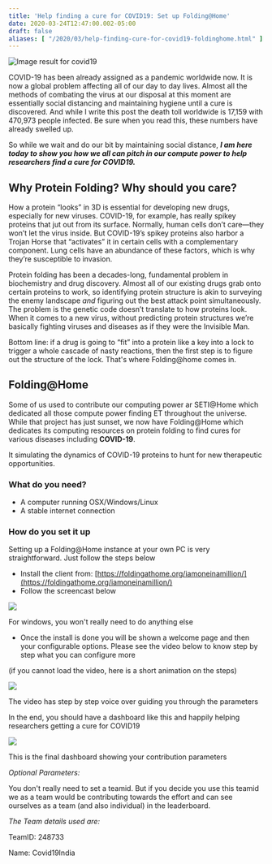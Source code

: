 ```yaml
---
title: 'Help finding a cure for COVID19: Set up Folding@Home'
date: 2020-03-24T12:47:00.002-05:00
draft: false
aliases: [ "/2020/03/help-finding-cure-for-covid19-foldinghome.html" ]
---
```


![Image result for covid19](https://www.ctvnews.ca/polopoly_fs/1.4837302.1583273084!/httpImage/image.jpg_gen/derivatives/landscape_1020/image.jpg)

  

COVID-19 has been already assigned as a pandemic worldwide now. It is now a global problem affecting all of our day to day lives. Almost all the methods of combating the virus at our disposal at this moment are essentially social distancing and maintaining hygiene until a cure is discovered. And while I write this post the death toll worldwide is 17,159 with 470,973 people infected. Be sure when you read this, these numbers have already swelled up.

  

So while we wait and do our bit by maintaining social distance, **_I am here today to show you how we all can pitch in our compute power to help researchers find a cure for COVID19._**  

**Why Protein Folding? Why should you care?**
---------------------------------------------

How a protein “looks” in 3D is essential for developing new drugs, especially for new viruses. COVID-19, for example, has really spikey proteins that jut out from its surface. Normally, human cells don’t care—they won’t let the virus inside. But COVID-19’s spikey proteins also harbor a Trojan Horse that “activates” it in certain cells with a complementary component. Lung cells have an abundance of these factors, which is why they’re susceptible to invasion.

Protein folding has been a decades-long, fundamental problem in biochemistry and drug discovery. Almost all of our existing drugs grab onto certain proteins to work, so identifying protein structure is akin to surveying the enemy landscape _and_ figuring out the best attack point simultaneously. The problem is the genetic code doesn’t translate to how proteins look. When it comes to a new virus, without predicting protein structures we’re basically fighting viruses and diseases as if they were the Invisible Man.

  

Bottom line: if a drug is going to “fit” into a protein like a key into a lock to trigger a whole cascade of nasty reactions, then the first step is to figure out the structure of the lock. That's where Folding@home comes in.

Folding@Home
------------

Some of us used to contribute our computing power ar SETI@Home which dedicated all those compute power finding ET throughout the universe. While that project has just sunset, we now have Folding@Home which dedicates its computing resources on protein folding to find cures for various diseases including **COVID-19**.

It simulating the dynamics of COVID-19 proteins to hunt for new therapeutic opportunities.

### What do you need?

*   A computer running OSX/Windows/Linux
*   A stable internet connection

### How do you set it up

Setting up a Folding@Home instance at your own PC is very straightforward. Just follow the steps below

*   Install the client from: [https://foldingathome.org/iamoneinamillion/](https://foldingathome.org/iamoneinamillion/)
*   Follow the screencast below

[![](https://1.bp.blogspot.com/-lOylQM2bX2o/XnomVW5Tf1I/AAAAAAAChbE/kd9ACfCIjDEZtE9d52SqcMU_8wK3-wAowCLcBGAsYHQ/s320/folding_install.gif)](https://1.bp.blogspot.com/-lOylQM2bX2o/XnomVW5Tf1I/AAAAAAAChbE/kd9ACfCIjDEZtE9d52SqcMU_8wK3-wAowCLcBGAsYHQ/s1600/folding_install.gif)

For windows, you won't really need to do anything else

*   Once the install is done you will be shown a welcome page and then your configurable options. Please see the video below to know step by step what you can configure more

  

  

(if you cannot load the video, here is a short animation on the steps)

[![](https://1.bp.blogspot.com/-l3mU3D38CqQ/XnoyqVFT_RI/AAAAAAAChbU/XJzoVtu0Jh0buKasD4lpvtFt6bIMYeTYwCLcBGAsYHQ/s320/FoldingEnglish_full.gif)](https://1.bp.blogspot.com/-l3mU3D38CqQ/XnoyqVFT_RI/AAAAAAAChbU/XJzoVtu0Jh0buKasD4lpvtFt6bIMYeTYwCLcBGAsYHQ/s1600/FoldingEnglish_full.gif)

The video has step by step voice over guiding you through the parameters

  
In the end, you should have a dashboard like this and happily helping researchers getting a cure for COVID19

[![](https://1.bp.blogspot.com/--YtQYId5CHw/XnozwR6ic7I/AAAAAAAChbc/QNvb5N-36lsjrUJyKIruXnta07_sr4QvACLcBGAsYHQ/s320/Capture.PNG)](https://1.bp.blogspot.com/--YtQYId5CHw/XnozwR6ic7I/AAAAAAAChbc/QNvb5N-36lsjrUJyKIruXnta07_sr4QvACLcBGAsYHQ/s1600/Capture.PNG)

This is the final dashboard showing your contribution parameters

  

_Optional Parameters:_

You don't really need to set a teamid. But if you decide you use this teamid we as a team would be contributing towards the effort and can see ourselves as a team (and also individual) in the leaderboard.

  

_The Team details used are:_

  

TeamID: 248733

Name: Covid19India